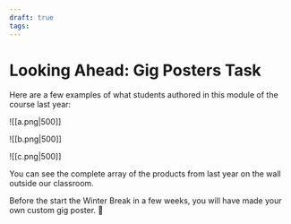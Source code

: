 ```yaml
---
draft: true
tags:
---
```

# Looking Ahead: Gig Posters Task

Here are a few examples of what students authored in this module of the course last year:

![[a.png|500]]

![[b.png|500]]

![[c.png|500]]

You can see the complete array of the products from last year on the wall outside our classroom.

Before the start the Winter Break in a few weeks, you will have made your own custom gig poster. 💫

